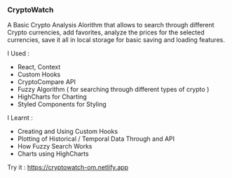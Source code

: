 ### CryptoWatch

A Basic Crypto Analysis Alorithm that allows to search through different Crypto currencies, add favorites, analyze the prices for the selected currencies, save it all in local storage for basic saving and loading features.

I Used :
 - React, Context
 - Custom Hooks
 - CryptoCompare API
 - Fuzzy Algorithm ( for searching through different types of crypto )
 - HighCharts for Charting
 - Styled Components for Styling


I Learnt : 
  - Creating and Using Custom Hooks
  - Plotting of Historical / Temporal Data Through and API
  - How Fuzzy Search Works
  - Charts using HighCharts

Try it : https://cryptowatch-om.netlify.app
